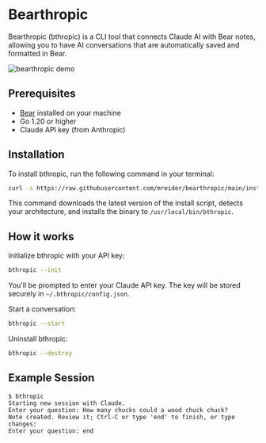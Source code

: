 # Bearthropic

Bearthropic (bthropic) is a CLI tool that connects Claude AI with Bear notes, allowing you to have AI conversations that are automatically saved and formatted in Bear.

![bearthropic demo](docs/bthropic.gif)

## Prerequisites

- [Bear](https://bear.app/) installed on your machine
- Go 1.20 or higher
- Claude API key (from Anthropic)

## Installation

To install bthropic, run the following command in your terminal:

```bash
curl -s https://raw.githubusercontent.com/mreider/bearthropic/main/install.sh | bash
```


This command downloads the latest version of the install script, detects your architecture, and installs the binary to `/usr/local/bin/bthropic`.

## How it works

Initialize bthropic with your API key:
```bash
bthropic --init
```
You'll be prompted to enter your Claude API key. The key will be stored securely in `~/.bthropic/config.json`.

Start a conversation:
```bash
bthropic --start
```

Uninstall bthropic:
```bash
bthropic --destroy
```

## Example Session

```
$ bthropic 
Starting new session with Claude.
Enter your question: How many chucks could a wood chuck chuck?
Note created. Review it; Ctrl-C or type 'end' to finish, or type changes:
Enter your question: end
```
